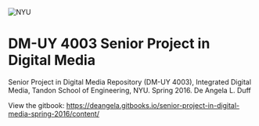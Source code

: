 ![NYU](http://engineering.nyu.edu/files/tandon_long_black.png)
# DM-UY 4003 Senior Project in Digital Media
Senior Project in Digital Media Repository (DM-UY 4003), Integrated Digital Media, Tandon School of Engineering, NYU. Spring 2016. De Angela L. Duff

View the gitbook: https://deangela.gitbooks.io/senior-project-in-digital-media-spring-2016/content/